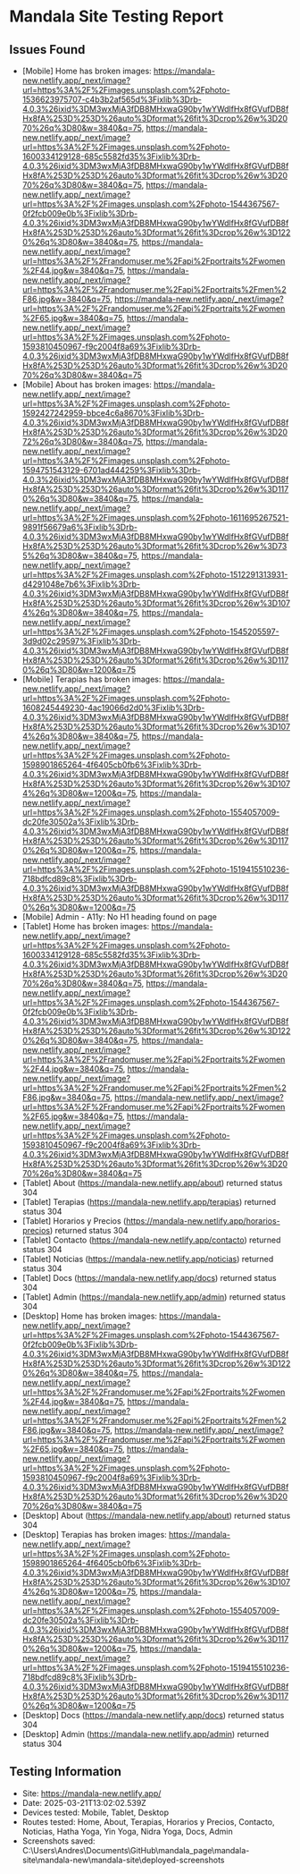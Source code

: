 # Mandala Site Testing Report

## Issues Found
- [Mobile] Home has broken images: https://mandala-new.netlify.app/_next/image?url=https%3A%2F%2Fimages.unsplash.com%2Fphoto-1536623975707-c4b3b2af565d%3Fixlib%3Drb-4.0.3%26ixid%3DM3wxMjA3fDB8MHxwaG90by1wYWdlfHx8fGVufDB8fHx8fA%253D%253D%26auto%3Dformat%26fit%3Dcrop%26w%3D2070%26q%3D80&w=3840&q=75, https://mandala-new.netlify.app/_next/image?url=https%3A%2F%2Fimages.unsplash.com%2Fphoto-1600334129128-685c5582fd35%3Fixlib%3Drb-4.0.3%26ixid%3DM3wxMjA3fDB8MHxwaG90by1wYWdlfHx8fGVufDB8fHx8fA%253D%253D%26auto%3Dformat%26fit%3Dcrop%26w%3D2070%26q%3D80&w=3840&q=75, https://mandala-new.netlify.app/_next/image?url=https%3A%2F%2Fimages.unsplash.com%2Fphoto-1544367567-0f2fcb009e0b%3Fixlib%3Drb-4.0.3%26ixid%3DM3wxMjA3fDB8MHxwaG90by1wYWdlfHx8fGVufDB8fHx8fA%253D%253D%26auto%3Dformat%26fit%3Dcrop%26w%3D1220%26q%3D80&w=3840&q=75, https://mandala-new.netlify.app/_next/image?url=https%3A%2F%2Frandomuser.me%2Fapi%2Fportraits%2Fwomen%2F44.jpg&w=3840&q=75, https://mandala-new.netlify.app/_next/image?url=https%3A%2F%2Frandomuser.me%2Fapi%2Fportraits%2Fmen%2F86.jpg&w=3840&q=75, https://mandala-new.netlify.app/_next/image?url=https%3A%2F%2Frandomuser.me%2Fapi%2Fportraits%2Fwomen%2F65.jpg&w=3840&q=75, https://mandala-new.netlify.app/_next/image?url=https%3A%2F%2Fimages.unsplash.com%2Fphoto-1593810450967-f9c2004f8a69%3Fixlib%3Drb-4.0.3%26ixid%3DM3wxMjA3fDB8MHxwaG90by1wYWdlfHx8fGVufDB8fHx8fA%253D%253D%26auto%3Dformat%26fit%3Dcrop%26w%3D2070%26q%3D80&w=3840&q=75
- [Mobile] About has broken images: https://mandala-new.netlify.app/_next/image?url=https%3A%2F%2Fimages.unsplash.com%2Fphoto-1592427242959-bbce4c6a8670%3Fixlib%3Drb-4.0.3%26ixid%3DM3wxMjA3fDB8MHxwaG90by1wYWdlfHx8fGVufDB8fHx8fA%253D%253D%26auto%3Dformat%26fit%3Dcrop%26w%3D2072%26q%3D80&w=3840&q=75, https://mandala-new.netlify.app/_next/image?url=https%3A%2F%2Fimages.unsplash.com%2Fphoto-1594751543129-6701ad444259%3Fixlib%3Drb-4.0.3%26ixid%3DM3wxMjA3fDB8MHxwaG90by1wYWdlfHx8fGVufDB8fHx8fA%253D%253D%26auto%3Dformat%26fit%3Dcrop%26w%3D1170%26q%3D80&w=3840&q=75, https://mandala-new.netlify.app/_next/image?url=https%3A%2F%2Fimages.unsplash.com%2Fphoto-1611695267521-9891f56679a6%3Fixlib%3Drb-4.0.3%26ixid%3DM3wxMjA3fDB8MHxwaG90by1wYWdlfHx8fGVufDB8fHx8fA%253D%253D%26auto%3Dformat%26fit%3Dcrop%26w%3D735%26q%3D80&w=3840&q=75, https://mandala-new.netlify.app/_next/image?url=https%3A%2F%2Fimages.unsplash.com%2Fphoto-1512291313931-d4291048e7b6%3Fixlib%3Drb-4.0.3%26ixid%3DM3wxMjA3fDB8MHxwaG90by1wYWdlfHx8fGVufDB8fHx8fA%253D%253D%26auto%3Dformat%26fit%3Dcrop%26w%3D1074%26q%3D80&w=3840&q=75, https://mandala-new.netlify.app/_next/image?url=https%3A%2F%2Fimages.unsplash.com%2Fphoto-1545205597-3d9d02c29597%3Fixlib%3Drb-4.0.3%26ixid%3DM3wxMjA3fDB8MHxwaG90by1wYWdlfHx8fGVufDB8fHx8fA%253D%253D%26auto%3Dformat%26fit%3Dcrop%26w%3D1170%26q%3D80&w=1200&q=75
- [Mobile] Terapias has broken images: https://mandala-new.netlify.app/_next/image?url=https%3A%2F%2Fimages.unsplash.com%2Fphoto-1608245449230-4ac19066d2d0%3Fixlib%3Drb-4.0.3%26ixid%3DM3wxMjA3fDB8MHxwaG90by1wYWdlfHx8fGVufDB8fHx8fA%253D%253D%26auto%3Dformat%26fit%3Dcrop%26w%3D1074%26q%3D80&w=3840&q=75, https://mandala-new.netlify.app/_next/image?url=https%3A%2F%2Fimages.unsplash.com%2Fphoto-1598901865264-4f6405cb0fb6%3Fixlib%3Drb-4.0.3%26ixid%3DM3wxMjA3fDB8MHxwaG90by1wYWdlfHx8fGVufDB8fHx8fA%253D%253D%26auto%3Dformat%26fit%3Dcrop%26w%3D1074%26q%3D80&w=1200&q=75, https://mandala-new.netlify.app/_next/image?url=https%3A%2F%2Fimages.unsplash.com%2Fphoto-1554057009-dc20fe30502a%3Fixlib%3Drb-4.0.3%26ixid%3DM3wxMjA3fDB8MHxwaG90by1wYWdlfHx8fGVufDB8fHx8fA%253D%253D%26auto%3Dformat%26fit%3Dcrop%26w%3D1170%26q%3D80&w=1200&q=75, https://mandala-new.netlify.app/_next/image?url=https%3A%2F%2Fimages.unsplash.com%2Fphoto-1519415510236-718bdfcd89c8%3Fixlib%3Drb-4.0.3%26ixid%3DM3wxMjA3fDB8MHxwaG90by1wYWdlfHx8fGVufDB8fHx8fA%253D%253D%26auto%3Dformat%26fit%3Dcrop%26w%3D1170%26q%3D80&w=1200&q=75
- [Mobile] Admin - A11y: No H1 heading found on page
- [Tablet] Home has broken images: https://mandala-new.netlify.app/_next/image?url=https%3A%2F%2Fimages.unsplash.com%2Fphoto-1600334129128-685c5582fd35%3Fixlib%3Drb-4.0.3%26ixid%3DM3wxMjA3fDB8MHxwaG90by1wYWdlfHx8fGVufDB8fHx8fA%253D%253D%26auto%3Dformat%26fit%3Dcrop%26w%3D2070%26q%3D80&w=3840&q=75, https://mandala-new.netlify.app/_next/image?url=https%3A%2F%2Fimages.unsplash.com%2Fphoto-1544367567-0f2fcb009e0b%3Fixlib%3Drb-4.0.3%26ixid%3DM3wxMjA3fDB8MHxwaG90by1wYWdlfHx8fGVufDB8fHx8fA%253D%253D%26auto%3Dformat%26fit%3Dcrop%26w%3D1220%26q%3D80&w=3840&q=75, https://mandala-new.netlify.app/_next/image?url=https%3A%2F%2Frandomuser.me%2Fapi%2Fportraits%2Fwomen%2F44.jpg&w=3840&q=75, https://mandala-new.netlify.app/_next/image?url=https%3A%2F%2Frandomuser.me%2Fapi%2Fportraits%2Fmen%2F86.jpg&w=3840&q=75, https://mandala-new.netlify.app/_next/image?url=https%3A%2F%2Frandomuser.me%2Fapi%2Fportraits%2Fwomen%2F65.jpg&w=3840&q=75, https://mandala-new.netlify.app/_next/image?url=https%3A%2F%2Fimages.unsplash.com%2Fphoto-1593810450967-f9c2004f8a69%3Fixlib%3Drb-4.0.3%26ixid%3DM3wxMjA3fDB8MHxwaG90by1wYWdlfHx8fGVufDB8fHx8fA%253D%253D%26auto%3Dformat%26fit%3Dcrop%26w%3D2070%26q%3D80&w=3840&q=75
- [Tablet] About (https://mandala-new.netlify.app/about) returned status 304
- [Tablet] Terapias (https://mandala-new.netlify.app/terapias) returned status 304
- [Tablet] Horarios y Precios (https://mandala-new.netlify.app/horarios-precios) returned status 304
- [Tablet] Contacto (https://mandala-new.netlify.app/contacto) returned status 304
- [Tablet] Noticias (https://mandala-new.netlify.app/noticias) returned status 304
- [Tablet] Docs (https://mandala-new.netlify.app/docs) returned status 304
- [Tablet] Admin (https://mandala-new.netlify.app/admin) returned status 304
- [Desktop] Home has broken images: https://mandala-new.netlify.app/_next/image?url=https%3A%2F%2Fimages.unsplash.com%2Fphoto-1544367567-0f2fcb009e0b%3Fixlib%3Drb-4.0.3%26ixid%3DM3wxMjA3fDB8MHxwaG90by1wYWdlfHx8fGVufDB8fHx8fA%253D%253D%26auto%3Dformat%26fit%3Dcrop%26w%3D1220%26q%3D80&w=3840&q=75, https://mandala-new.netlify.app/_next/image?url=https%3A%2F%2Frandomuser.me%2Fapi%2Fportraits%2Fwomen%2F44.jpg&w=3840&q=75, https://mandala-new.netlify.app/_next/image?url=https%3A%2F%2Frandomuser.me%2Fapi%2Fportraits%2Fmen%2F86.jpg&w=3840&q=75, https://mandala-new.netlify.app/_next/image?url=https%3A%2F%2Frandomuser.me%2Fapi%2Fportraits%2Fwomen%2F65.jpg&w=3840&q=75, https://mandala-new.netlify.app/_next/image?url=https%3A%2F%2Fimages.unsplash.com%2Fphoto-1593810450967-f9c2004f8a69%3Fixlib%3Drb-4.0.3%26ixid%3DM3wxMjA3fDB8MHxwaG90by1wYWdlfHx8fGVufDB8fHx8fA%253D%253D%26auto%3Dformat%26fit%3Dcrop%26w%3D2070%26q%3D80&w=3840&q=75
- [Desktop] About (https://mandala-new.netlify.app/about) returned status 304
- [Desktop] Terapias has broken images: https://mandala-new.netlify.app/_next/image?url=https%3A%2F%2Fimages.unsplash.com%2Fphoto-1598901865264-4f6405cb0fb6%3Fixlib%3Drb-4.0.3%26ixid%3DM3wxMjA3fDB8MHxwaG90by1wYWdlfHx8fGVufDB8fHx8fA%253D%253D%26auto%3Dformat%26fit%3Dcrop%26w%3D1074%26q%3D80&w=1200&q=75, https://mandala-new.netlify.app/_next/image?url=https%3A%2F%2Fimages.unsplash.com%2Fphoto-1554057009-dc20fe30502a%3Fixlib%3Drb-4.0.3%26ixid%3DM3wxMjA3fDB8MHxwaG90by1wYWdlfHx8fGVufDB8fHx8fA%253D%253D%26auto%3Dformat%26fit%3Dcrop%26w%3D1170%26q%3D80&w=1200&q=75, https://mandala-new.netlify.app/_next/image?url=https%3A%2F%2Fimages.unsplash.com%2Fphoto-1519415510236-718bdfcd89c8%3Fixlib%3Drb-4.0.3%26ixid%3DM3wxMjA3fDB8MHxwaG90by1wYWdlfHx8fGVufDB8fHx8fA%253D%253D%26auto%3Dformat%26fit%3Dcrop%26w%3D1170%26q%3D80&w=1200&q=75
- [Desktop] Docs (https://mandala-new.netlify.app/docs) returned status 304
- [Desktop] Admin (https://mandala-new.netlify.app/admin) returned status 304

## Testing Information
- Site: https://mandala-new.netlify.app/
- Date: 2025-03-21T13:02:02.539Z
- Devices tested: Mobile, Tablet, Desktop
- Routes tested: Home, About, Terapias, Horarios y Precios, Contacto, Noticias, Hatha Yoga, Yin Yoga, Nidra Yoga, Docs, Admin
- Screenshots saved: C:\Users\Andres\Documents\GitHub\mandala_page\mandala-site\mandala-new\mandala-site\deployed-screenshots
